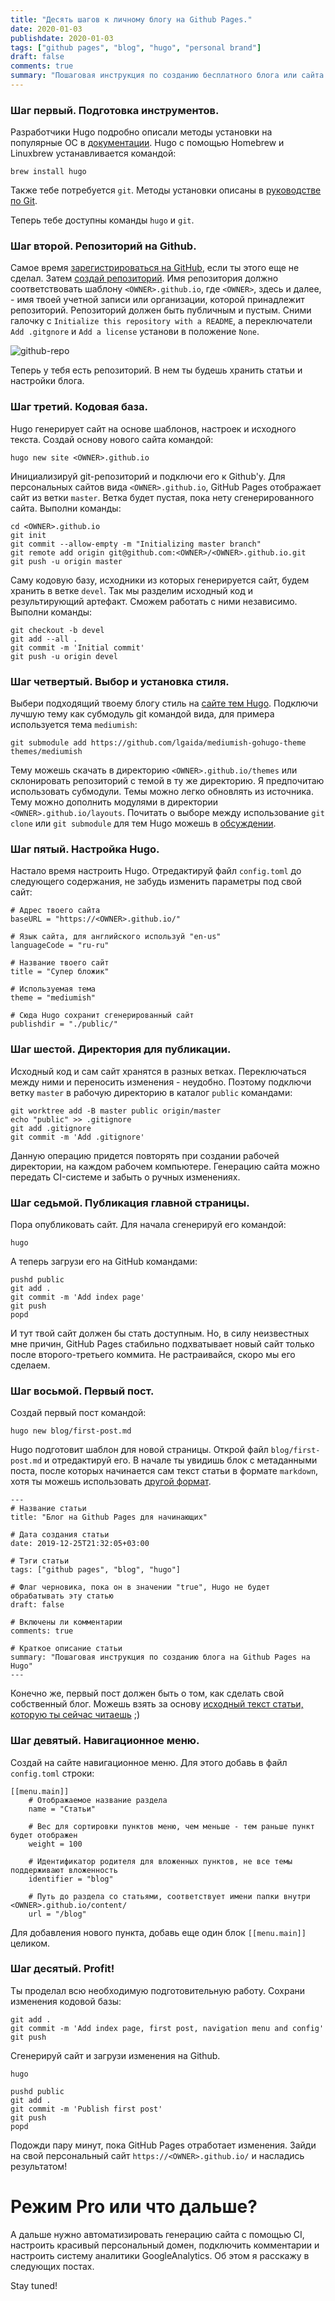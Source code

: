 ```yaml
---
title: "Десять шагов к личному блогу на Github Pages." 
date: 2020-01-03
publishdate: 2020-01-03
tags: ["github pages", "blog", "hugo", "personal brand"]
draft: false
comments: true
summary: "Пошаговая инструкция по созданию бесплатного блога или сайта на Github Pages с использованием Hugo для начинающих."
---
```


[//]: # (Обложка взята с https://owips.com/clipart-15997066)

### Шаг первый. Подготовка инструментов.

Разработчики Hugo подробно описали методы установки на популярные ОС в&nbsp;[документации](https://gohugo.io/getting-started/installing/). Hugo с помощью Homebrew и Linuxbrew устанавливается командой:

```
brew install hugo
```

Также тебе потребуется `git`. Методы установки описаны в [руководстве по Git](https://git-scm.com/book/ru/v2/%D0%92%D0%B2%D0%B5%D0%B4%D0%B5%D0%BD%D0%B8%D0%B5-%D0%A3%D1%81%D1%82%D0%B0%D0%BD%D0%BE%D0%B2%D0%BA%D0%B0-Git).

Теперь тебе доступны команды `hugo` и `git`.

### Шаг второй. Репозиторий на Github.

Самое время [зарегистрироваться на GitHub](https://github.com/join), если ты этого еще не сделал. Затем [создай репозиторий](https://github.com/new). Имя репозитория должно соответствовать шаблону `<OWNER>.github.io`, где `<OWNER>`, здесь и далее, - имя твоей учетной записи или организации, которой принадлежит репозиторий. Репозиторий должен быть публичным и пустым. Сними галочку с `Initialize this repository with a README`, а&nbsp;переключатели `Add .gitgnore` и `Add a license` установи в положение `None`.

![github-repo](github-repo.png)

Теперь у тебя есть репозиторий. В нем ты будешь хранить статьи и настройки блога.

### Шаг третий. Кодовая база.

Hugo генерирует сайт на основе шаблонов, настроек и исходного текста. Создай основу нового сайта командой:

```
hugo new site <OWNER>.github.io
```

Инициализируй git-репозиторий и подключи его к Github'у. Для персональных сайтов вида `<OWNER>.github.io`, GitHub Pages отображает сайт из ветки `master`. Ветка будет пустая, пока нету сгенерированного сайта. Выполни команды:

```
cd <OWNER>.github.io
git init
git commit --allow-empty -m "Initializing master branch"
git remote add origin git@github.com:<OWNER>/<OWNER>.github.io.git
git push -u origin master
```

Саму кодовую базу, исходники из которых генерируется сайт, будем хранить в ветке `devel`. Так мы разделим исходный код и результирующий артефакт. Сможем работать с ними независимо. Выполни команды:

```
git checkout -b devel
git add --all .
git commit -m 'Initial commit'
git push -u origin devel
```

### Шаг четвертый. Выбор и установка стиля.

Выбери подходящий твоему блогу стиль на [сайте тем Hugo](https://themes.gohugo.io/). Подключи лучшую тему как субмодуль git командой вида, для примера используется тема `mediumish`:
```
git submodule add https://github.com/lgaida/mediumish-gohugo-theme themes/mediumish
```

Тему можешь скачать в директорию `<OWNER>.github.io/themes` или склонировать репозиторий с темой в ту же директорию. Я предпочитаю использовать субмодули. Темы можно легко обновлять из источника. Тему можно дополнить модулями в&nbsp;директории `<OWNER>.github.io/layouts`. Почитать о выборе между использование `git clone` или `git submodule` для тем Hugo можешь в [обсуждении](https://discourse.gohugo.io/t/adding-a-theme-as-a-submodule-or-clone/8789).

### Шаг пятый. Настройка Hugo.

Настало время настроить Hugo. Отредактируй файл `config.toml` до следующего содержания, не забудь изменить параметры под свой сайт:

```
# Адрес твоего сайта
baseURL = "https://<OWNER>.github.io/"

# Язык сайта, для английского используй "en-us"
languageCode = "ru-ru"

# Название твоего сайт
title = "Супер бложик"

# Используемая тема
theme = "mediumish"

# Сюда Hugo сохранит сгенерированный сайт
publishdir = "./public/"
```

### Шаг шестой. Директория для публикации.

Исходный код и сам сайт хранятся в разных ветках. Переключаться между ними и&nbsp;переносить изменения - неудобно. Поэтому подключи ветку `master` в рабочую директорию в каталог `public` командами:

```
git worktree add -B master public origin/master
echo "public" >> .gitignore
git add .gitignore
git commit -m 'Add .gitignore'
```

Данную операцию придется повторять при создании рабочей директории, на каждом рабочем компьютере. Генерацию сайта можно передать CI-системе и&nbsp;забыть о ручных изменениях.

### Шаг седьмой. Публикация главной страницы. 

Пора опубликовать сайт. Для начала сгенерируй его командой:

```
hugo
```

А теперь загрузи его на GitHub командами:

```
pushd public
git add .
git commit -m 'Add index page'
git push
popd
```

И тут твой сайт должен бы стать доступным. Но, в силу неизвестных мне причин, GitHub Pages стабильно подхватывает новый сайт только после второго-третьего коммита. Не растраивайся, скоро мы его сделаем.

### Шаг восьмой. Первый пост.

Создай первый пост командой:
```
hugo new blog/first-post.md
```

Hugo подготовит шаблон для новой страницы. Открой файл `blog/first-post.md` и&nbsp;отредактируй его. В начале ты увидишь блок с метаданными поста, после которых начинается сам текст статьи в формате `markdown`, хотя ты можешь использовать [другой формат](https://gohugo.io/content-management/formats/). 

```
---
# Название статьи
title: "Блог на Github Pages для начинающих"

# Дата создания статьи
date: 2019-12-25T21:32:05+03:00

# Тэги статьи
tags: ["github pages", "blog", "hugo"]

# Флаг черновика, пока он в значении "true", Hugo не будет обрабатывать эту статью
draft: false

# Включены ли комментарии
comments: true

# Краткое описание статьи
summary: "Пошаговая инструкция по созданию блога на Github Pages на Hugo"
---
```

Конечно же, первый пост должен быть о том, как сделать свой собственный блог. Можешь взять за основу [исходный текст статьи, которую ты сейчас читаешь](https://raw.githubusercontent.com/vitkhab/vitkhab.pro/master/content/blog/2020-01-03-how-to-create-blog/index.md) ;)

### Шаг девятый. Навигационное меню.

Создай на сайте навигационное меню. Для этого добавь в файл `config.toml` строки:
```
[[menu.main]]
    # Отображаемое название раздела
    name = "Статьи"

    # Вес для сортировки пунктов меню, чем меньше - тем раньше пункт будет отображен
    weight = 100

    # Идентификатор родителя для вложенных пунктов, не все темы поддерживают вложенность
    identifier = "blog"

    # Путь до раздела со статьями, соответствует имени папки внутри <OWNER>.github.io/content/
    url = "/blog"
```

Для добавления нового пункта, добавь еще один блок `[[menu.main]]` целиком. 

### Шаг десятый. Profit!

Ты проделал всю необходимую подготовительную работу. Сохрани изменения кодовой базы:

```
git add .
git commit -m 'Add index page, first post, navigation menu and config'
git push
```

Сгенерируй сайт и загрузи изменения на Github.

```
hugo

pushd public
git add .
git commit -m 'Publish first post'
git push
popd
```

Подожди пару минут, пока GitHub Pages отработает изменения. Зайди на свой персональный сайт `https://<OWNER>.github.io/` и насладись результатом!

# Режим Pro или что дальше?

А дальше нужно автоматизировать генерацию сайта с помощью CI, настроить красивый персональный домен, подключить комментарии и настроить систему аналитики GoogleAnalytics. Об этом я расскажу в следующих постах.

Stay tuned!
